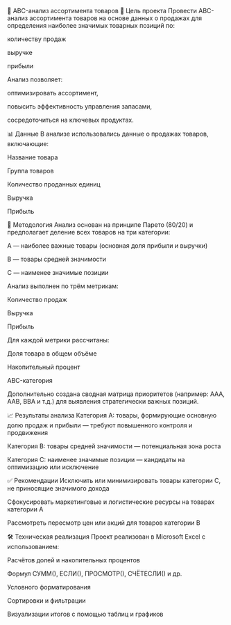 🛒 ABC-анализ ассортимента товаров
📌 Цель проекта
Провести ABC-анализ ассортимента товаров на основе данных о продажах для определения наиболее значимых товарных позиций по:

количеству продаж

выручке

прибыли

Анализ позволяет:

оптимизировать ассортимент,

повысить эффективность управления запасами,

сосредоточиться на ключевых продуктах.

📊 Данные
В анализе использовались данные о продажах товаров, включающие:

Название товара

Группа товаров

Количество проданных единиц

Выручка

Прибыль

🧠 Методология
Анализ основан на принципе Парето (80/20) и предполагает деление всех товаров на три категории:

A — наиболее важные товары (основная доля прибыли и выручки)

B — товары средней значимости

C — наименее значимые позиции

Анализ выполнен по трём метрикам:

Количество продаж

Выручка

Прибыль

Для каждой метрики рассчитаны:

Доля товара в общем объёме

Накопительный процент

ABC-категория

Дополнительно создана сводная матрица приоритетов (например: AAA, AAB, BBA и т.д.) для выявления стратегически важных позиций.

📈 Результаты анализа
Категория A: товары, формирующие основную долю продаж и прибыли — требуют повышенного контроля и продвижения

Категория B: товары средней значимости — потенциальная зона роста

Категория C: наименее значимые позиции — кандидаты на оптимизацию или исключение

✅ Рекомендации
Исключить или минимизировать товары категории C, не приносящие значимого дохода

Сфокусировать маркетинговые и логистические ресурсы на товарах категории A

Рассмотреть пересмотр цен или акций для товаров категории B

🛠 Техническая реализация
Проект реализован в Microsoft Excel с использованием:

Расчётов долей и накопительных процентов

Формул СУММ(), ЕСЛИ(), ПРОСМОТР(), СЧЁТЕСЛИ() и др.

Условного форматирования

Сортировки и фильтрации

Визуализации итогов с помощью таблиц и графиков

